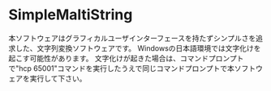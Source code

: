 # SimpleMaltiString

本ソフトウェアはグラフィカルユーザインターフェースを持たずシンプルさを追求した、文字列変換ソフトウェアです。
Windowsの日本語環境では文字化けを起こす可能性があります。
文字化けが起きた場合は、コマンドプロンプトで"hcp 65001"コマンドを実行したうえで同じコマンドプロンプトで本ソフトウェアを実行して下さい。

